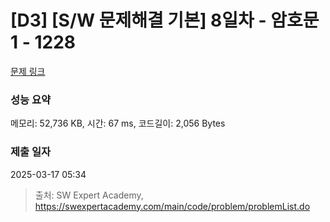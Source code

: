 # [D3] [S/W 문제해결 기본] 8일차 - 암호문1 - 1228 

[문제 링크](https://swexpertacademy.com/main/code/problem/problemDetail.do?contestProbId=AV14w-rKAHACFAYD) 

### 성능 요약

메모리: 52,736 KB, 시간: 67 ms, 코드길이: 2,056 Bytes

### 제출 일자

2025-03-17 05:34



> 출처: SW Expert Academy, https://swexpertacademy.com/main/code/problem/problemList.do